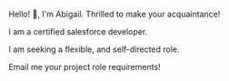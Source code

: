 
Hello! 👋, I'm Abigail.
Thrilled to make your acquaintance!

I am a certified salesforce developer.

I am seeking a flexible, and self-directed role. 

Email me your project role requirements!
